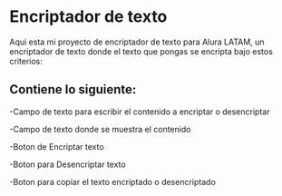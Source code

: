<h1>Encriptador de texto</h1>

Aqui esta mi proyecto de encriptador de texto para Alura LATAM, un encriptador de texto
donde el texto que pongas se encripta bajo estos criterios:



<h2>Contiene lo siguiente:</h2>

-Campo de texto para escribir el contenido a encriptar o desencriptar

-Campo de texto donde se muestra el contenido 

-Boton de Encriptar texto

-Boton para Desencriptar texto

-Boton para copiar el texto encriptado o desencriptado

